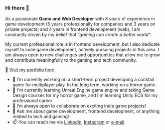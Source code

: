 ### Hi there 👋

As a passionate **Game and Web Developer** with 8 years of experience in game development (5 years professionally for companies and 3 years on private projects) and 4 years in frontend development (web), I am constantly driven by my belief that _"gaming can create a better world"_. 

My current professional role is in frontend development, but I also dedicate myself to indie game development, actively pursuing projects in this area. I am always open to new challenges and opportunities that allow me to grow and contribute meaningfully to the gaming and tech community.

🔗 [Visit my portfolio here](https://www.youtube.com/watch?v=uiz9Lsk8rGg&list=PL9azWjUPjL3XktSDFctwvTWqBjxDRC0ib&index=1)

- 🔭 I’m currently working on a short-term project developing a cocktail game for multiplayer play. In the long term, working on a horror game.
- 🌱 I'm currently learning Unreal Engine game engine and taking Game Design courses for my horror game, and I'm learning Unity ECS for my professional career
- 👯 I’m always open to collaborate on exciting indie game projects!
- 💬 Ask me about game development, frontend development, or anything related to tech and gaming!
- 📫 You can reach me via [LinkedIn](https://www.linkedin.com/in/asli-tuzcuoglu/), [Instagram](https://www.instagram.com/portatifevren/?hl=en) or [e-mail](asli.tuzcuoglu92@gmail.com).
